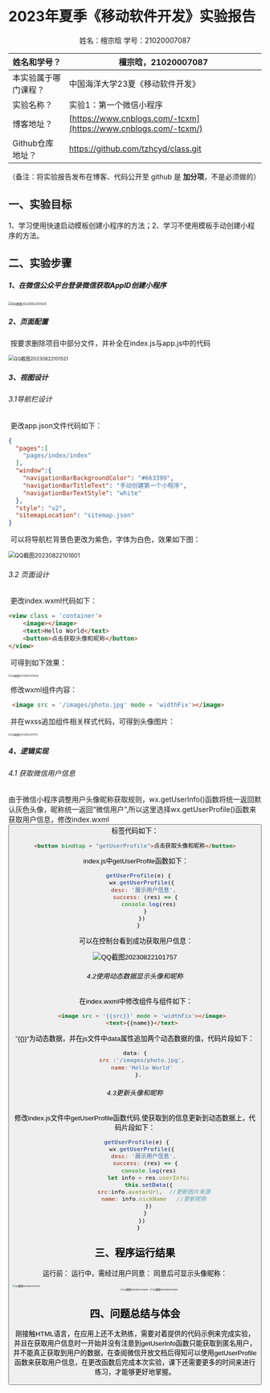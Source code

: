 # 2023年夏季《移动软件开发》实验报告



<center>姓名：檀宗晗  学号：21020007087</center>

| 姓名和学号？         | 檀宗晗，21020007087                                          |
| -------------------- | ------------------------------------------------------------ |
| 本实验属于哪门课程？ | 中国海洋大学23夏《移动软件开发》                             |
| 实验名称？           | 实验1：第一个微信小程序                                      |
| 博客地址？           | [https://www.cnblogs.com/-tcxm](https://www.cnblogs.com/-tcxm/) |
| Github仓库地址？     | https://github.com/tzhcyd/class.git                          |

（备注：将实验报告发布在博客、代码公开至 github 是 **加分项**，不是必须做的）



## **一、实验目标**

1、学习使用快速启动模板创建小程序的方法；2、学习不使用模板手动创建小程序的方法。



## 二、实验步骤

##### 1、在微信公众平台登录微信获取AppID创建小程序

<img src="/photo/QQ截图20230822101435.png" alt="QQ截图20230822101435" style="zoom: 42%;" />

##### 2、页面配置

​	按要求删除项目中部分文件，并补全在index.js与app.js中的代码

<img src="photo/QQ截图20230822101521.png" alt="QQ截图20230822101521" style="zoom: 67%;" />

##### 3、视图设计

###### 	3.1导航栏设计

​		更改app.json文件代码如下：

```json
{
  "pages":[
    "pages/index/index"
  ],
  "window":{
    "navigationBarBackgroundColor": "#663399",
    "navigationBarTitleText": "手动创建第一个小程序",
    "navigationBarTextStyle": "white"
  },
  "style": "v2",
  "sitemapLocation": "sitemap.json"
}

```

​		可以将导航栏背景色更改为紫色，字体为白色，效果如下图：

<img src="photo/QQ截图20230822101601.png" alt="QQ截图20230822101601" style="zoom: 80%;" />

###### 	3.2 页面设计

​		更改index.wxml代码如下：

```html
<view class = 'container'>
    <image></image>
    <text>Hello World</text>
    <button>点击获取头像和昵称</button>
</view>
```

​		可得到如下效果：

<img src="photo/QQ截图20230822101636.png" alt="QQ截图20230822101636" style="zoom:33%;" />

​		修改wxml<image>组件内容：

```html
 <image src = '/images/photo.jpg' mode = 'widthFix'></image>
```

​		并在wxss追加组件相关样式代码，可得到头像图片：

<img src="photo/QQ截图20230822101715.png" alt="QQ截图20230822101715" style="zoom:33%;" />

##### 4、逻辑实现

###### 	4.1 获取微信用户信息

​		由于微信小程序调整用户头像昵称获取规则，wx.getUserInfo()函数将统一返回默认灰色头像，昵称统一返回“微信用户”,所以这里选择wx.getUserProfile()函数来获取用户信息，修改index.wxml <button>标签代码如下：

```html
<button bindtap = "getUserProfile">点击获取头像和昵称</button>
```

​		index.js中getUserProfile函数如下：

```javascript
  getUserProfile(e) {
    wx.getUserProfile({
      desc: '展示用户信息', 
      success: (res) => {
        console.log(res)
      }
    })
  }
```

​		可以在控制台看到成功获取用户信息：

![QQ截图20230822101757](photo/QQ截图20230822101757.png)

###### 		4.2使用动态数据显示头像和昵称

​			在index.wxml中修改<image>组件与<text>组件如下：

```html
    <image src = '{{src}}' mode = 'widthFix'></image>
    <text>{{name}}</text>
```

​			”{{}}“为动态数据，并在js文件中data属性追加两个动态数据的值，代码片段如下：

```javascript
data: {
    src :'/images/photo.jpg',
    name:'Hello World'
  },
```

###### 		4.3更新头像和昵称

​			修改index.js文件中getUserProfile函数代码,使获取到的信息更新到动态数据上，代码片段如下：

```javascript
 getUserProfile(e) {
    wx.getUserProfile({
      desc: '展示用户信息', 
      success: (res) => {
        console.log(res)
        let info = res.userInfo;
        this.setData({
           src:info.avatarUrl,  //更新图片来源
           name: info.nickName   //更新昵称
        })
      }
    })
  }
```

## 三、程序运行结果	

运行前：                                                                          运行中，需经过用户同意：                                                 同意后可显示头像昵称：

​     <img src="photo/QQ截图20230822101831.png" alt="QQ截图20230822101831" style="zoom:33%;" align="left" />                                       <img src="photo/QQ截图20230822101840.png" alt="QQ截图20230822101840" style="zoom:33%;" />                                              <img src="photo/QQ截图20230822101846.png" alt="QQ截图20230822101846" style="zoom:33%;" />            

## 四、问题总结与体会

​	     刚接触HTML语言，在应用上还不太熟练，需要对着提供的代码示例来完成实验，并且在获取用户信息时一开始并没有注意到getUserInfo函数只能获取到匿名用户，并不能真正获取到用户的数据，在查阅微信开放文档后得知可以使用getUserProfile函数来获取用户信息，在更改函数后完成本次实验，课下还需要更多的时间来进行练习，才能够更好地掌握。